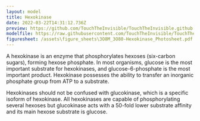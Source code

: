 ```yaml
---
layout: model
title: Hexokinase
date: 2022-03-22T14:31:12.736Z
preview: https://github.com/TouchTheInvisible/TouchTheInvisible.github.io/blob/master/assets/img/3O8M+3O80-Hexokinase/3O80-Hexokinase_Ribbon.png?raw=true
modelfile: https://raw.githubusercontent.com/TouchTheInvisible/TouchTheInvisible.github.io/master/assets/models/Hexokinase/3O80-Hexokinase_RibbonWithHBonds.dae
figuresheet: /assets\figure_sheets\3O8M_3O80-Hexokinase_Photosheet.pdf
---
```

A hexokinase is an enzyme that phosphorylates hexoses (six-carbon sugars), forming hexose phosphate. In most organisms, glucose is the most important substrate for hexokinases, and glucose-6-phosphate is the most important product. Hexokinase possesses the ability to transfer an inorganic phosphate group from ATP to a substrate.

Hexokinases should not be confused with glucokinase, which is a specific isoform of hexokinase. All hexokinases are capable of phosphorylating several hexoses but glucokinase acts with a 50-fold lower substrate affinity and its main hexose substrate is glucose.